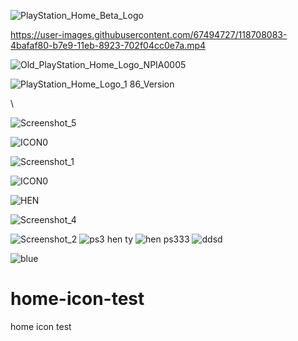 ![PlayStation_Home_Beta_Logo](https://user-images.githubusercontent.com/67494727/118707978-27ec6980-b7e9-11eb-9b55-5641fcb7bb48.png)


https://user-images.githubusercontent.com/67494727/118708083-4bafaf80-b7e9-11eb-8923-702f04cc0e7a.mp4

![Old_PlayStation_Home_Logo_NPIA0005](https://user-images.githubusercontent.com/67494727/118708383-ab0dbf80-b7e9-11eb-9dd9-37b7238ef4c1.png)

![PlayStation_Home_Logo_1 86_Version](https://user-images.githubusercontent.com/67494727/118708485-c7a9f780-b7e9-11eb-81ee-f9ba0c5392b8.PNG)

\

![Screenshot_5](https://user-images.githubusercontent.com/67494727/118736830-7ca3da80-b811-11eb-94c6-5ead51a7ace8.png)

![ICON0](https://user-images.githubusercontent.com/67494727/118708569-e1e3d580-b7e9-11eb-9fd5-cb2945446fa4.PNG)

![Screenshot_1](https://user-images.githubusercontent.com/67494727/118709333-d47b1b00-b7ea-11eb-9baf-1c75b0b07351.png)

![ICON0](https://user-images.githubusercontent.com/67494727/118709403-e8bf1800-b7ea-11eb-85c3-52ed92287157.PNG)


![HEN](https://user-images.githubusercontent.com/67494727/118720781-08107200-b7f8-11eb-8329-18cda76c2117.png)




![Screenshot_4](https://user-images.githubusercontent.com/67494727/118729256-8c1c2700-b803-11eb-8c9a-e9b172559d4c.png)

![Screenshot_2](https://user-images.githubusercontent.com/67494727/118722428-24ada980-b7fa-11eb-9a0a-ded123132166.png)
![ps3 hen  ty](https://user-images.githubusercontent.com/67494727/118724992-570cd600-b7fd-11eb-8e7b-c7ea8aa3bc0a.png)
![hen ps333](https://user-images.githubusercontent.com/67494727/118725001-58d69980-b7fd-11eb-9134-4bef78ea0d68.png)
![ddsd](https://user-images.githubusercontent.com/67494727/118729068-3c3d6000-b803-11eb-94ef-f89c8dead649.png)

![blue](https://user-images.githubusercontent.com/67494727/121427753-14917180-c943-11eb-9bae-1c2ba0e28576.png)







# home-icon-test
home icon test
